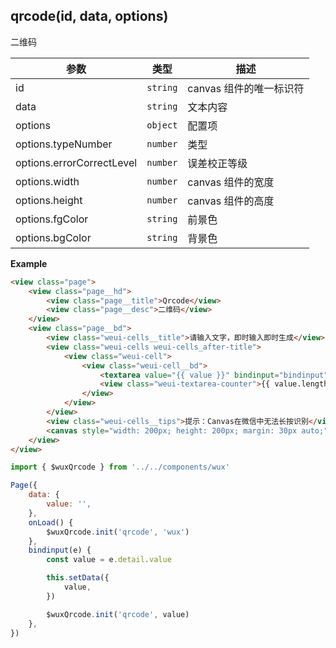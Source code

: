 ## qrcode(id, data, options)
二维码

| 参数 | 类型 | 描述 |
| --- | --- | --- |
| id | <code>string</code> | canvas 组件的唯一标识符 |
| data | <code>string</code> | 文本内容 |
| options | <code>object</code> | 配置项 |
| options.typeNumber | <code>number</code> | 类型 |
| options.errorCorrectLevel | <code>number</code> | 误差校正等级 |
| options.width | <code>number</code> | canvas 组件的宽度 |
| options.height | <code>number</code> | canvas 组件的高度 |
| options.fgColor | <code>string</code> | 前景色 |
| options.bgColor | <code>string</code> | 背景色 |

**Example**  
```html
<view class="page">
    <view class="page__hd">
        <view class="page__title">Qrcode</view>
        <view class="page__desc">二维码</view>
    </view>
    <view class="page__bd">
        <view class="weui-cells__title">请输入文字，即时输入即时生成</view>
        <view class="weui-cells weui-cells_after-title">
            <view class="weui-cell">
                <view class="weui-cell__bd">
                    <textarea value="{{ value }}" bindinput="bindinput" class="weui-textarea" placeholder="支持文本、网址和电子邮箱" style="height: 4.2em" maxlength="300" />
                    <view class="weui-textarea-counter">{{ value.length }}/300</view>
                </view>
            </view>
        </view>
        <view class="weui-cells__tips">提示：Canvas在微信中无法长按识别</view>
        <canvas style="width: 200px; height: 200px; margin: 30px auto;" canvas-id="qrcode"></canvas>
    </view>
</view>
```

```js
import { $wuxQrcode } from '../../components/wux'

Page({
    data: {
        value: '', 
    },
    onLoad() {
        $wuxQrcode.init('qrcode', 'wux')
    },
    bindinput(e) {
        const value = e.detail.value

        this.setData({
            value, 
        })

        $wuxQrcode.init('qrcode', value)
    },
})
```